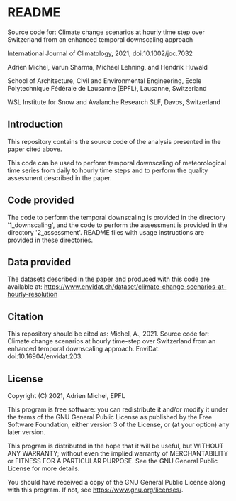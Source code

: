 # README

Source code for:
Climate change scenarios at hourly time step over Switzerland
from an enhanced temporal downscaling approach

International Journal of Climatology, 2021, doi:10.1002/joc.7032

Adrien Michel, Varun Sharma, Michael Lehning, and Hendrik Huwald

School of Architecture, Civil and Environmental Engineering, Ecole Polytechnique
Fédérale de Lausanne (EPFL), Lausanne, Switzerland

WSL Institute for Snow and Avalanche Research SLF, Davos, Switzerland

## Introduction
This repository contains the source code of the analysis presented in the paper cited above.

This code can be used to perform temporal downscaling of meteorological time
series from daily to hourly time steps and to perform the quality assessment
described in the paper.

## Code provided
The code to perform the temporal downscaling is provided in the directory
'1_downscaling', and the code to perform the assessment is provided in the
directory '2_assessment'. README files with usage instructions are provided in
these directories.

## Data provided
The datasets described in the paper and produced with this code are available at:
https://www.envidat.ch/dataset/climate-change-scenarios-at-hourly-resolution

## Citation
This repository should be cited as:
Michel, A., 2021. Source code for: Climate change scenarios at hourly time-step
over Switzerland from an enhanced temporal downscaling approach. EnviDat.
doi:10.16904/envidat.203.

## License
Copyright (C) 2021, Adrien Michel, EPFL

This program is free software: you can redistribute it and/or modify
it under the terms of the GNU General Public License as published by
the Free Software Foundation, either version 3 of the License, or
(at your option) any later version.

This program is distributed in the hope that it will be useful,
but WITHOUT ANY WARRANTY; without even the implied warranty of
MERCHANTABILITY or FITNESS FOR A PARTICULAR PURPOSE. See the
GNU General Public License for more details.

You should have received a copy of the GNU General Public License
along with this program. If not, see <https://www.gnu.org/licenses/>.
